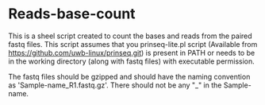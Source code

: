 # Reads-base-count

This is a sheel script created to count the bases and reads from the paired fastq files. This script assumes that you prinseq-lite.pl script (Available from https://github.com/uwb-linux/prinseq.git) is present in PATH or needs to be in the working directory (along with fastq files) with executable permission.

The fastq files should be gzipped and should have the naming convention as 'Sample-name_R1.fastq.gz'. There should not be any "_" in the Sample-name.
